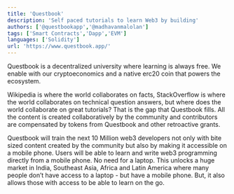 ```yaml
---
title: 'Questbook'
description: 'Self paced tutorials to learn Web3 by building'
authors: ['@questbookapp','@madhavanmalolan']
tags: ['Smart Contracts','Dapp','EVM']
languages: ['Solidity']
url: 'https://www.questbook.app/'
---
```


Questbook is a decentralized university where learning is always free. We enable with our cryptoeconomics and a native erc20 coin that powers the ecosystem. 

Wikipedia is where the world collaborates on facts, StackOverflow is where the world collaborates on technical question answers, but where does the world collaborate on great tutorials? That is the gap that Questbook fills. All the content is created collaboratively by the community and contributors are compensated by tokens from Questbook and other retroactive grants. 

Questbook will train the next 10 Million web3 developers not only with bite sized content created by the community but also by making it accessible on a mobile phone. Users will be able to learn and write web3 programming directly from a mobile phone. No need for a laptop. This unlocks a huge market in India, Southeast Asia, Africa and Latin America where many people don’t have access to a laptop - but have a mobile phone. But, it also allows those with access to be able to learn on the go.
